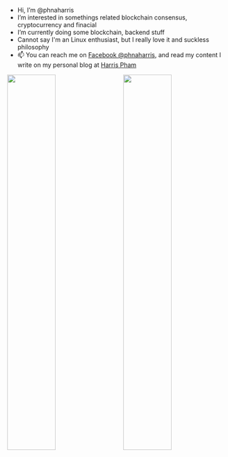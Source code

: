- Hi, I’m @phnaharris
- I’m interested in somethings related blockchain consensus, cryptocurrency and finacial
- I’m currently doing some blockchain, backend stuff
- Cannot say I'm an Linux enthusiast, but I really love it and suckless philosophy
- 📫 You can reach me on [Facebook @phnaharris](https://www.facebook.com/phnaharris), and read my content I write on my personal blog at [Harris Pham](https://phnaharris.github.io/blog)

<div>
  <img align="left" width="47%" src="https://github-readme-stats.vercel.app/api?username=phnaharris&layout=compact&show_icons=true&theme=dark">
  <img  align="right" width="47%" src="https://github-readme-stats.vercel.app/api/top-langs?username=phnaharris&layout=compact&langs_count=100&theme=dark">
</div>


<!---
phnaharris/phnaharris is a ✨ special ✨ repository because its `README.md` (this file) appears on your GitHub profile.
You can click the Preview link to take a look at your changes.
--->
